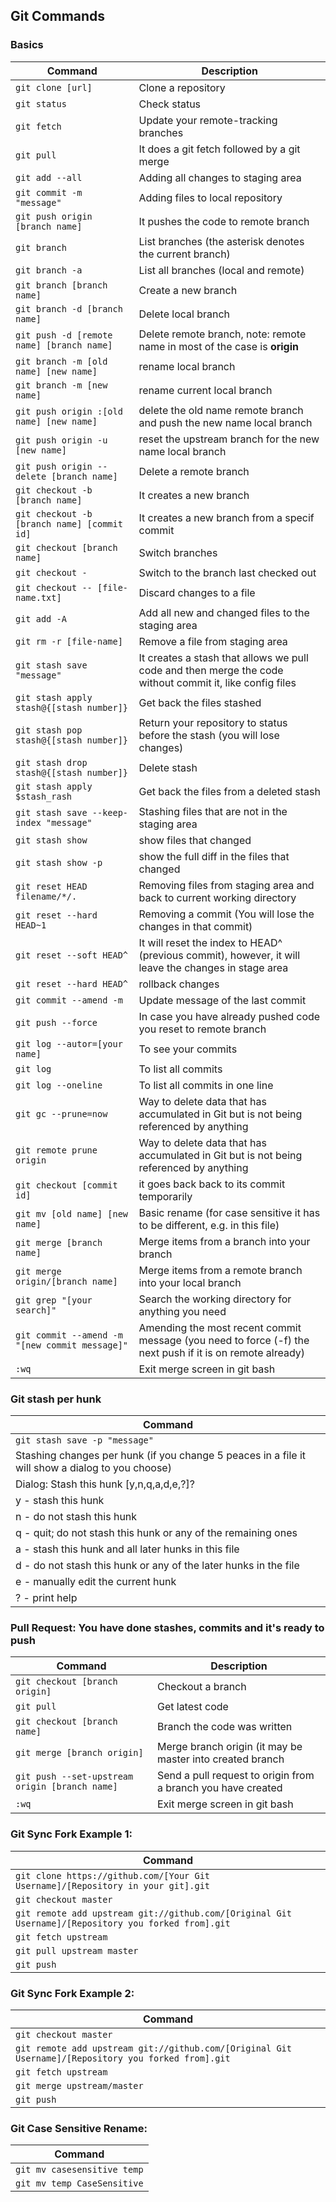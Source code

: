 ## Git Commands

### Basics

| Command | Description |
| ------- | ----------- |
| `git clone [url]` | Clone a repository |
| `git status` | Check status |
| `git fetch` | Update your remote-tracking branches |
| `git pull` | It does a git fetch followed by a git merge |
| `git add --all` | Adding all changes to staging area |
| `git commit -m "message"` | Adding files to local repository |
| `git push origin [branch name]` | It pushes the code to remote branch |
| `git branch` | List branches (the asterisk denotes the current branch) |
| `git branch -a` | List all branches (local and remote) |
| `git branch [branch name]` | Create a new branch |
| `git branch -d [branch name]` | Delete local branch |
| `git push -d [remote name] [branch name]` | Delete remote branch, note: remote name in most of the case is **origin** |
| `git branch -m [old name] [new name]` | rename local branch |
| `git branch -m [new name]` | rename current local branch |
| `git push origin :[old name] [new name]` | delete the old name remote branch and push the new name local branch |
| `git push origin -u [new name]` | reset the upstream branch for the new name local branch |
| `git push origin --delete [branch name]` | Delete a remote branch |
| `git checkout -b [branch name]` | It creates a new branch |
| `git checkout -b [branch name] [commit id]` | It creates a new branch from a specif commit |
| `git checkout [branch name]` | Switch branches |
| `git checkout -` | Switch to the branch last checked out |
| `git checkout -- [file-name.txt]` | Discard changes to a file |
| `git add -A` | Add all new and changed files to the staging area |
| `git rm -r [file-name]` | Remove a file from staging area |
| `git stash save "message"` | It creates a stash that allows we pull code and then merge the code without commit it, like config files |
| `git stash apply stash@{[stash number]}` | Get back the files stashed |
| `git stash pop stash@{[stash number]}` | Return your repository to status before the stash (you will lose changes) |
| `git stash drop stash@{[stash number]}` | Delete stash |
| `git stash apply $stash_rash` | Get back the files from a deleted stash |
| `git stash save --keep-index "message"` | Stashing files that are not in the staging area |
| `git stash show` | show files that changed |
| `git stash show -p` | show the full diff in the files that changed |
| `git reset HEAD filename/*/.` | Removing files from staging area and back to current working directory |
| `git reset --hard HEAD~1` | Removing a commit (You will lose the changes in that commit) |
| `git reset --soft HEAD^` | It will reset the index to HEAD^ (previous commit), however, it will leave the changes in stage area |
| `git reset --hard HEAD^` | rollback changes |
| `git commit --amend -m` | Update message of the last commit |
| `git push --force` | In case you have already pushed code you reset to remote branch |
| `git log --autor=[your name]` | To see your commits |
| `git log` | To list all commits |
| `git log --oneline` | To list all commits in one line |
| `git gc --prune=now` | Way to delete data that has accumulated in Git but is not being referenced by anything |
| `git remote prune origin` | Way to delete data that has accumulated in Git but is not being referenced by anything |
| `git checkout [commit id]` | it goes back back to its commit temporarily |
| `git mv [old name] [new name]` | Basic rename (for case sensitive it has to be different, e.g. in this file) |
| `git merge [branch name]` | Merge items from a branch into your branch |
| `git merge origin/[branch name]` | Merge items from a remote branch into your local branch |
| `git grep "[your search]"` | Search the working directory for anything you need |
| `git commit --amend -m "[new commit message]"` | Amending the most recent commit message (you need to force (-f) the next push if it is on remote already) |
| `:wq` | Exit merge screen in git bash |


### Git stash per hunk 

| Command |
| ------- | 
|`git stash save -p "message"` |
|Stashing changes per hunk (if you change 5 peaces in a file it will show a dialog to you choose) |
|Dialog: Stash this hunk [y,n,q,a,d,e,?]? |
|y - stash this hunk |
|n - do not stash this hunk |
|q - quit; do not stash this hunk or any of the remaining ones |
|a - stash this hunk and all later hunks in this file |
|d - do not stash this hunk or any of the later hunks in the file |
|e - manually edit the current hunk |
|? - print help |


### Pull Request: You have done stashes, commits and it's ready to push

| Command | Description |
| ------- | ----------- |
| `git checkout [branch origin]` | Checkout a branch |
| `git pull` |  Get latest code |
| `git checkout [branch name]` | Branch the code was written |
| `git merge [branch origin]` | Merge branch origin (it may be master into created branch|
| `git push --set-upstream origin [branch name]` | Send a pull request to origin from a branch you have created |
|`:wq` | Exit merge screen in git bash |


### Git Sync Fork Example 1: 

| Command | 
| ------- |
| `git clone https://github.com/[Your Git Username]/[Repository in your git].git` |
| `git checkout master` |
| `git remote add upstream git://github.com/[Original Git Username]/[Repository you forked from].git` |
| `git fetch upstream` |
| `git pull upstream master` |
| `git push` |


### Git Sync Fork Example 2: 

| Command | 
| ------- |
| `git checkout master` |
| `git remote add upstream git://github.com/[Original Git Username]/[Repository you forked from].git` |
| `git fetch upstream` |
| `git merge upstream/master` |
| `git push` |


### Git Case Sensitive Rename: 

| Command | 
| ------- |
| `git mv casesensitive temp` |
| `git mv temp CaseSensitive` |
